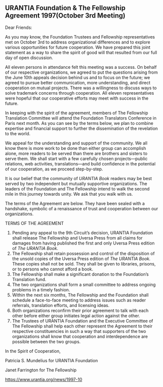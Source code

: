 ## URANTIA Foundation & The Fellowship Agreement 1997(October 3rd Meeting)

Dear Friends:

As you may know, the Foundation Trustees and Fellowship representatives met on October 3rd to address organizational differences and to explore various opportunities for future cooperation. We have prepared this joint statement as a way to share the spirit of good will that resulted from our full day of open discussion.

All eleven persons in attendance felt this meeting was a success. On behalf of our respective organizations, we agreed to put the questions arising from the June 10th appeals decision behind us and to focus on the future; we agreed to pursue better communication, more understanding, and direct cooperation on mutual projects. There was a willingness to discuss ways to solve trademark concerns through cooperation. All eleven representatives were hopeful that our cooperative efforts may meet with success in the future.

In keeping with the spirit of the agreement, members of The Fellowship Translation Committee will attend the Foundation Translators Conference in Paris next month. As you can see by the terms below, we plan to combine expertise and financial support to further the dissemination of the revelation to the world.

We appeal for the understanding and support of the community. We all know there is more work to be done than either group can accomplish alone, more readers to be served than there are brothers and sisters to serve them. We shall start with a few carefully chosen projects—public relations, web activities, translations—and build confidence in the potential of our cooperation, as we proceed step-by-step.

It is our belief that the community of _URANTIA Book_ readers may be best served by two independent but mutually supportive organizations. The leaders of the Foundation and The Fellowship intend to walk the second mile in this journey towards unity. We ask that you walk with us.

The terms of the Agreement are below. They have been sealed with a handshake, symbolic of a renaissance of trust and cooperation between our organizations.

TERMS OF THE AGREEMENT

1. Pending any appeal to the 9th Circuit’s decision, URANTIA Foundation shall release The Fellowship and Uversa Press from all claims for damages from having published the first and only Uversa Press edition of _The URANTIA Book_.
2. The Fellowship shall retain possession and control of the disposition of the unsold copies of the Uversa Press edition of _The URANTIA Book._ These copies shall not be sold. They shall be given to libraries, prisons, or to persons who cannot afford a book.
3. The Fellowship shall make a significant donation to the Foundation’s Translation fund.
4. The two organizations shall form a small committee to address ongoing problems in a timely fashion.
5. Within the next six months, The Fellowship and the Foundation shall schedule a face-to-face meeting to address issues such as reader referrals, translation efforts, and licensing ideas.
6. Both organizations reconfirm their prior agreement to talk with each other before either group initiates legal action against the other.
7. The Trustees of URANTIA Foundation and the Executive Committee of The Fellowship shall help each other represent the Agreement to their respective constituencies in such a way that supporters of the two organizations shall know that cooperation and interdependence are possible between the two groups.

In the Spirit of Cooperation,

Patricia S. Mundelius
for URANTIA Foundation

Janet Farrington
for The Fellowship


https://www.urantia.org/news/1997-10